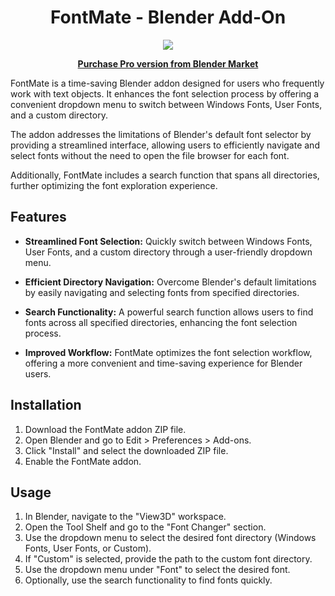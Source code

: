 <h1 align="center">FontMate - Blender Add-On</h1>

<p align="center">
  <img src="https://github.com/Jishnu-jithu/font-mate/assets/145359279/17e591ee-4da9-4ad6-a541-faf07b543256">
</p>

<p align="center">
  <a href="https://www.blendermarket.com/products/font-mate">
    <span style="display:inline-block;"><strong><u>Purchase Pro version from Blender Market</u></strong></span>
  </a>
</p>

FontMate is a time-saving Blender addon designed for users who frequently work with text objects. It enhances the font selection process by offering a convenient dropdown menu to switch between Windows Fonts, User Fonts, and a custom directory. 

The addon addresses the limitations of Blender's default font selector by providing a streamlined interface, allowing users to efficiently navigate and select fonts without the need to open the file browser for each font.

Additionally, FontMate includes a search function that spans all directories, further optimizing the font exploration experience.

## Features

- **Streamlined Font Selection:** Quickly switch between Windows Fonts, User Fonts, and a custom directory through a user-friendly dropdown menu.

- **Efficient Directory Navigation:** Overcome Blender's default limitations by easily navigating and selecting fonts from specified directories.

- **Search Functionality:** A powerful search function allows users to find fonts across all specified directories, enhancing the font selection process.

- **Improved Workflow:** FontMate optimizes the font selection workflow, offering a more convenient and time-saving experience for Blender users.

## Installation

1. Download the FontMate addon ZIP file.
2. Open Blender and go to Edit > Preferences > Add-ons.
3. Click "Install" and select the downloaded ZIP file.
4. Enable the FontMate addon.

## Usage

1. In Blender, navigate to the "View3D" workspace.
2. Open the Tool Shelf and go to the "Font Changer" section.
3. Use the dropdown menu to select the desired font directory (Windows Fonts, User Fonts, or Custom).
4. If "Custom" is selected, provide the path to the custom font directory.
5. Use the dropdown menu under "Font" to select the desired font.
6. Optionally, use the search functionality to find fonts quickly.
